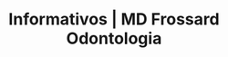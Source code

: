 ---
title: Informativos | MD Frossard Odontologia
description: >-
  Veja e baixe os principais informativos da Clínica MD Frossard Odontologia. 
layout: mdf_informativos
active_menu: informativos
---